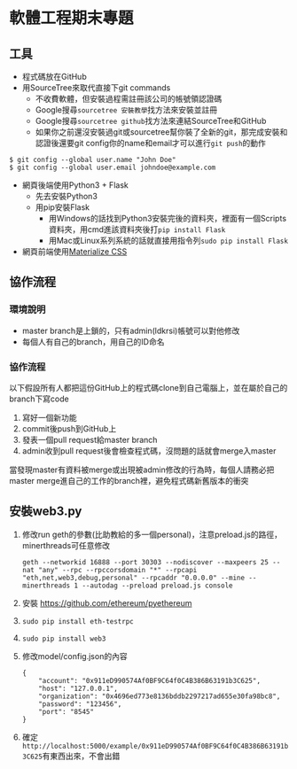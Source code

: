 # 軟體工程期末專題

## 工具

* 程式碼放在GitHub
* 用SourceTree來取代直接下git commands
    * 不收費軟體，但安裝過程需註冊該公司的帳號領認證碼
    * Google搜尋`sourcetree 安裝教學`找方法來安裝並註冊
    * Google搜尋`sourcetree github`找方法來連結SourceTree和GitHub
    * 如果你之前還沒安裝過git或sourcetree幫你裝了全新的git，那完成安裝和認證後還要git config你的name和email才可以進行`git push`的動作

```
$ git config --global user.name "John Doe"
$ git config --global user.email johndoe@example.com
```

* 網頁後端使用Python3 + Flask
    * 先去安裝Python3
    * 用pip安裝Flask
        * 用Windows的話找到Python3安裝完後的資料夾，裡面有一個Scripts資料夾，用cmd進該資料夾後打`pip install Flask`
        * 用Mac或Linux系列系統的話就直接用指令列`sudo pip install Flask`
* 網頁前端使用[Materialize CSS](http://materializecss.com/)

## 協作流程

### 環境說明

* master branch是上鎖的，只有admin(ldkrsi)帳號可以對他修改
* 每個人有自己的branch，用自己的ID命名

### 協作流程

以下假設所有人都把這份GitHub上的程式碼clone到自己電腦上，並在屬於自己的branch下寫code

1. 寫好一個新功能
2. commit後push到GitHub上
3. 發表一個pull request給master branch
4. admin收到pull request後會檢查程式碼，沒問題的話就會merge入master

當發現master有資料被merge或出現被admin修改的行為時，每個人請務必把master merge進自己的工作的branch裡，避免程式碼新舊版本的衝突

## 安裝web3.py

1. 修改run geth的參數(比助教給的多一個personal)，注意preload.js的路徑，minerthreads可任意修改

    ```
    geth --networkid 16888 --port 30303 --nodiscover --maxpeers 25 --nat "any" --rpc --rpccorsdomain "*" --rpcapi "eth,net,web3,debug,personal" --rpcaddr "0.0.0.0" --mine --minerthreads 1 --autodag --preload preload.js console
    ```

2. 安裝 https://github.com/ethereum/pyethereum

3. `sudo pip install eth-testrpc`

4. `sudo pip install web3`

5. 修改model/config.json的內容
    ```
    {
        "account": "0x911eD990574Af0BF9C64f0C4B386B63191b3C625",
        "host": "127.0.0.1",
        "organization": "0x4696ed773e8136bddb2297217ad655e30fa98bc8",
        "password": "123456",
        "port": "8545"
    }
    ```

6. 確定`http://localhost:5000/example/0x911eD990574Af0BF9C64f0C4B386B63191b3C625`有東西出來，不會出錯
